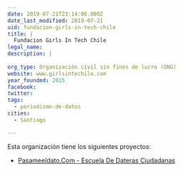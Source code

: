 ```yaml
---
date: 2019-07-21T23:14:06.000Z
date_last_modified: 2019-07-21
uid: fundacion-girls-in-tech-chile
title: |
  Fundacion Girls In Tech Chile
legal_name: 
description: |
  
org_type: Organización civil sin fines de lucro (ONG)
website: www.girlsintechile.com
year_founded: 2015
facebook: 
twitter: 
tags:
  - periodismo-de-datos
cities: 
  - Santiago

---
```


Esta organización tiene los siguientes proyectos:

- [Pasameeldato.Com - Escuela De Dateras Ciudadanas](/proyectos/pasameeldato-com-escuela-de-dateras-ciudadanas)
